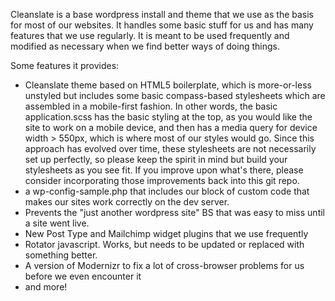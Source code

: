 Cleanslate is a base wordpress install and theme that we use as the basis for most of our websites.
It handles some basic stuff for us and has many features that we use regularly. It is meant to be
used frequently and modified as necessary when we find better ways of doing things.

Some features it provides:

* Cleanslate theme based on HTML5 boilerplate, which is more-or-less unstyled but includes some basic compass-based stylesheets which are assembled in a mobile-first fashion. In other words, the basic application.scss has the basic styling at the top, as you would like the site to work on a mobile device, and then has a media query for device width > 550px, which is where most of our styles would go. Since this approach has evolved over time, these stylesheets are not necessarily set up perfectly, so please keep the spirit in mind but build your stylesheets as you see fit. If you improve upon what's there, please consider incorporating those improvements back into this git repo.
* a wp-config-sample.php that includes our block of custom code that makes our sites work correctly on the dev server.
* Prevents the "just another wordpress site" BS that was easy to miss until a site went live.
* New Post Type and Mailchimp widget plugins that we use frequently
* Rotator javascript. Works, but needs to be updated or replaced with something better.
* A version of Modernizr to fix a lot of cross-browser problems for us before we even encounter it 
* and more!

